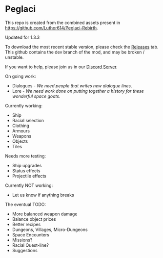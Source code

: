 # Peglaci
This repo is created from the combined assets present in <https://github.com/Luthor614/Peglaci-Rebirth>.

Updated for 1.3.3

To download the most recent stable version, please check the [Releases](https://github.com/Unknown-Anomaly/Peglaci/releases) tab. This github contains the dev branch of the mod, and may be broken / unstable.

If you want to help, please join us in our [Discord Server](https://discord.gg/QxDVQjt).

On going work:
 - Dialogues - _We need people that writes new dialogue lines_.
 - Lore - _We need work done on putting together a history for these wonderful space goats_.

Currently working:
 - Ship
 - Racial selection
 - Clothing
 - Armours
 - Weapons
 - Objects
 - Tiles

Needs more testing:
 - Ship upgrades
 - Status effects
 - Projectile effects

Currently NOT working:
 - Let us know if anything breaks

The eventual TODO:
 - More balanced weapon damage
 - Balance object prices
 - Better recipes
 - Dungeons, Villages, Micro-Dungeons
 - Space Encounters
 - Missions?
 - Racial Quest-line?
 - Suggestions
